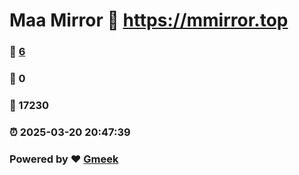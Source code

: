 # Maa Mirror :link: https://mmirror.top 
### :page_facing_up: [6](https://mmirror.top/tag.html) 
### :speech_balloon: 0 
### :hibiscus: 17230 
### :alarm_clock: 2025-03-20 20:47:39 
### Powered by :heart: [Gmeek](https://github.com/Meekdai/Gmeek)
